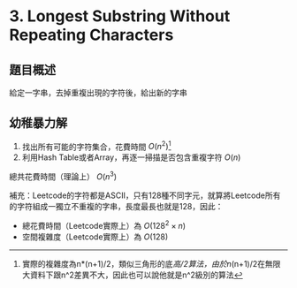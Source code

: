 # 3. Longest Substring Without Repeating Characters

## 題目概述

給定一字串，去掉重複出現的字符後，給出新的字串

## 幼稚暴力解

1. 找出所有可能的字符集合，花費時間 $O(n^2)$[^1]
2. 利用Hash Table或者Array，再逐一掃描是否包含重複字符 $O(n)$

總共花費時間（理論上） $O(n^3)$

補充：Leetcode的字符都是ASCII，只有128種不同字元，就算將Leetcode所有的字符組成一獨立不重複的字串，長度最長也就是128，因此：

* 總花費時間（Leetcode實際上）為 $O(128^2 \times n)$
* 空間複雜度（Leetcode實際上）為 $O(128)$



[^1]: 實際的複雜度為n*(n+1)/2，類似三角形的底*高/2算法，由於n*(n+1)/2在無限大資料下跟n^2差異不大，因此也可以說他就是n^2級別的算法

